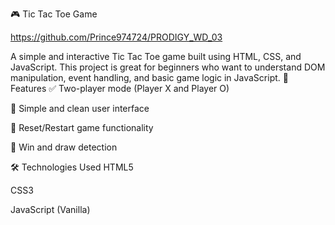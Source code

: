 🎮 Tic Tac Toe Game

https://github.com/Prince974724/PRODIGY_WD_03

A simple and interactive Tic Tac Toe game built using HTML, CSS, and JavaScript. This project is great for beginners who want to understand DOM manipulation, event handling, and basic game logic in JavaScript.
🧠 Features
✅ Two-player mode (Player X and Player O)

🎨 Simple and clean user interface

🔁 Reset/Restart game functionality

🎯 Win and draw detection


🛠️ Technologies Used
HTML5

CSS3

JavaScript (Vanilla)

